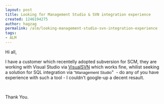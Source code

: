 ```yaml
---
layout: post
title: Looking for Management Studio & SVN integration experience
created: 1246194275
author: hagzag
permalink: /alm/looking-management-studio-svn-integration-experience
tags:
- ALM
---
```

<p>Hi all,</p>
<p>I have a customer which recentelly adopted subversion for SCM, they are working with Visual Studio via <a href="http://www.visualsvn.com/visualsvn/">VisualSVN</a> which works fine, whilist seeking a solution for SQL integration via <span lang="en-us"><font size="2" face="Arial">&quot;Management</font></span><span lang="en-us"><font size="2" face="Arial"> Studio</font></span>&quot;&nbsp; - do any of you have experience with such a tool - I couldn't google-up a decent resault.</p>
<p>&nbsp;</p>
<p>Thank You.</p>
